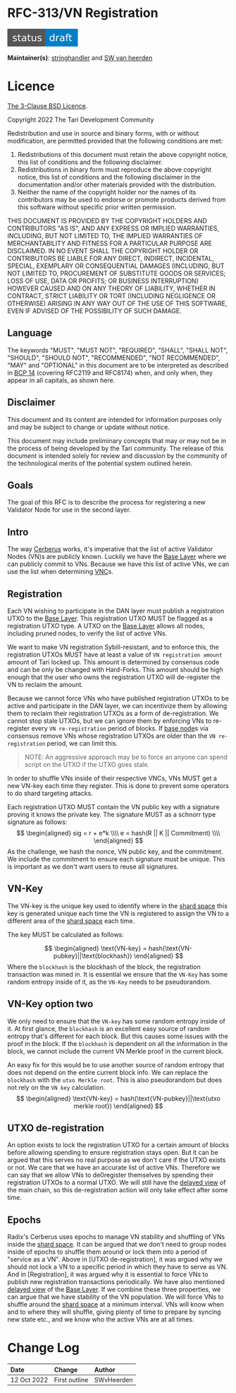 # RFC-313/VN Registration


![status: draft](theme/images/status-draft.svg)

**Maintainer(s)**: [stringhandler](https://github.com/stringhandler) and [SW van heerden](https://github.com/SWvheerden)

# Licence

[The 3-Clause BSD Licence](https://opensource.org/licenses/BSD-3-Clause).

Copyright 2022 The Tari Development Community

Redistribution and use in source and binary forms, with or without modification, are permitted provided that the
following conditions are met:

1. Redistributions of this document must retain the above copyright notice, this list of conditions and the following
   disclaimer.
2. Redistributions in binary form must reproduce the above copyright notice, this list of conditions and the following
   disclaimer in the documentation and/or other materials provided with the distribution.
3. Neither the name of the copyright holder nor the names of its contributors may be used to endorse or promote products
   derived from this software without specific prior written permission.

THIS DOCUMENT IS PROVIDED BY THE COPYRIGHT HOLDERS AND CONTRIBUTORS "AS IS", AND ANY EXPRESS OR IMPLIED WARRANTIES,
INCLUDING, BUT NOT LIMITED TO, THE IMPLIED WARRANTIES OF MERCHANTABILITY AND FITNESS FOR A PARTICULAR PURPOSE ARE
DISCLAIMED. IN NO EVENT SHALL THE COPYRIGHT HOLDER OR CONTRIBUTORS BE LIABLE FOR ANY DIRECT, INDIRECT, INCIDENTAL,
SPECIAL, EXEMPLARY OR CONSEQUENTIAL DAMAGES (INCLUDING, BUT NOT LIMITED TO, PROCUREMENT OF SUBSTITUTE GOODS OR
SERVICES; LOSS OF USE, DATA OR PROFITS; OR BUSINESS INTERRUPTION) HOWEVER CAUSED AND ON ANY THEORY OF LIABILITY,
WHETHER IN CONTRACT, STRICT LIABILITY OR TORT (INCLUDING NEGLIGENCE OR OTHERWISE) ARISING IN ANY WAY OUT OF THE USE OF
THIS SOFTWARE, EVEN IF ADVISED OF THE POSSIBILITY OF SUCH DAMAGE.

## Language

The keywords "MUST", "MUST NOT", "REQUIRED", "SHALL", "SHALL NOT", "SHOULD", "SHOULD NOT", "RECOMMENDED", 
"NOT RECOMMENDED", "MAY" and "OPTIONAL" in this document are to be interpreted as described in 
[BCP 14](https://tools.ietf.org/html/bcp14) (covering RFC2119 and RFC8174) when, and only when, they appear in all capitals, as 
shown here.

## Disclaimer

This document and its content are intended for information purposes only and may be subject to change or update
without notice.

This document may include preliminary concepts that may or may not be in the process of being developed by the Tari
community. The release of this document is intended solely for review and discussion by the community of the
technological merits of the potential system outlined herein.

## Goals
The goal of this RFC is to describe the process for registering a new Validator Node for use in the second layer.

## Intro
The way [Cerberus](https://www.radixdlt.com/post/cerberus-infographic-series-chapter-i) works, it's imperative that the list of active Validator Nodes (VN)s are publicly known. 
Luckily we have the [Base Layer] where we can publicly commit to VNs. Because we have this list of active VNs, we can use the list when determining [VNC]s.

## Registration
Each VN wishing to participate in the DAN layer must publish a registration UTXO to the [Base Layer]. This registration UTXO MUST be flagged
as a registration UTXO type. A UTXO on the [Base Layer] allows all nodes, including pruned nodes, to verify the list of active VNs. 

We want to make VN registration Sybill-resistant, and to enforce this, the registration UTXOs MUST have at least a value of `VN registration amount` amount of Tari locked up. 
This amount is determined by consensus code and can be only be changed with Hard-Forks. This amount should be high enough that the user who owns the
registration UTXO will de-register the VN to reclaim the amount.

Because we cannot force VNs who have published registration UTXOs to be active and participate in the DAN layer, we can incentivize them by allowing them to reclaim their registration UTXOs as a form of 
de-registration. We cannot stop stale UTXOs, but we can ignore them by enforcing VNs to re-register every `VN re-registration` period of blocks. If [base node]s via consensus
remove VNs whose registration UTXOs are older than the `VN re-registration` period, we can limit this. 

> NOTE: An aggressive approach may be to force an anyone can spend script on the UTXO if the UTXO goes stale.

In order to shuffle VNs inside of their respective VNCs, VNs MUST get a new VN-key each time they register. This is done to prevent some
operators to do shard targeting attacks. 

Each registration UTXO MUST contain the VN public key with a signature proving it knows the private key. 
The signature MUST as a schnorr type signature as follows:
$$
\begin{aligned}
sig = r + e*k \\\\
e = hash(R || K || Commitment) \\\\
\end{aligned}
$$
As the challenge, we hash the nonce, VN public key, and the commitment. We include the commitment to ensure each signature must be unique. This is important
as we don't want users to reuse all signatures. 


## VN-Key

The VN-key is the unique key used to identify where in the [shard space] this key is generated unique each time the VN is registered to assign the
VN to a different area of the [shard space] each time.

The key MUST be calculated as follows:

$$
\begin{aligned}
\text{VN-key} = hash(\text{VN-pubkey}||\text{blockhash})
\end{aligned}
$$
Where the `blockhash` is the blockhash of the block, the registration transaction was mined in.
It is essential we ensure that the `VN-Key` has some random entropy inside of it, as the `VN-Key` needs to be pseudorandom.

## VN-Key option two

We only need to ensure that the `VN-key` has some random entropy inside of it. At first glance, the `blockhash` is an excellent easy source of random entropy that's different
for each block. But this causes some issues with the proof in the block. If the `blockhash` is dependent on all the information in the block, we cannot include the current VN Merkle proof in the current block. 

An easy fix for this would be to use another source of random entropy that does not depend on the entire current block info. We can replace the `blockhash` with the
`utxo Merkle root`. This is also pseudorandom but does not rely on the `VN key` calculation. 
$$
\begin{aligned}
\text{VN-key} = hash(\text{VN-pubkey}||\text{utxo merkle root})
\end{aligned}
$$


## UTXO de-registration
An option exists to lock the registration UTXO for a certain amount of blocks before allowing spending to ensure registration stays open. But it can be argued that this
serves no real purpose as we don't care if the UTXO exists or not. We care that we have an accurate list of active VNs. Therefore we can say that we allow VNs to 
de0register themselves by spending their registration UTXOs to a normal UTXO. We will still have the [delayed view] of the main chain, so this de-registration action will
only take effect after some time. 

## Epochs
Radix's Cerberus uses epochs to manage VN stability and shuffling of VNs inside the [shard space]. It can be argued that we don't need to group nodes inside of 
epochs to shuffle them around or lock them into a period of "service as a VN". Above in [UTXO de-registration], it was argued why we should not lock a VN to a 
specific period in which they have to serve as VN. And in [Registration], it was argued why it is essential to force VNs to publish new registration transactions 
periodically. We have also mentioned [delayed view] of the [Base Layer]. If we combine these three properties, we can argue that we have stability of the VN population.
We will force VNs to shuffle around the [shard space] at a minimum interval. VNs will know when and to where they will shuffle, giving plenty of time to prepare by 
syncing new state etc., and we know who the active VNs are at all times.


# Change Log

| Date        | Change              | Author    |
|:------------|:--------------------|:----------|
| 12 Oct 2022 | First outline       | SWvHeerden|

[base node]: Glossary.md#base-node
[Base Layer]: Glossary.md#base-layer
[VNC]: RFC-0314-VNCSelection.md#Intro
[shard space]: RFC-0304-DanGlossarymd#Consensus-level
[delayed view]:RFC-0303_DanOverview.md#Network-view
